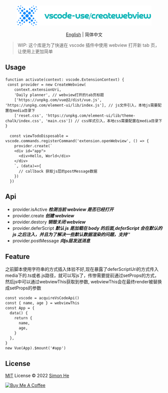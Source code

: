 <p align="center">
<img src="./assets/kv.png" alt="vscode-use/createwebview">
</p>
<p align="center"> <a href="./README.md">English</a> | 简体中文</p>

> WIP: 这个库是为了快速在 vscode 插件中使用 webview 打开新 tab 页，让使用上更加简单

## Usage

```code
function activate(context: vscode.ExtensionContext) {
 const provider = new CreateWebview(
    context.extensionUri,
    'Daily planner', // webview打开的tab页标题
    ['https://unpkg.com/vue@2/dist/vue.js', 'https://unpkg.com/element-ui/lib/index.js'], // js文件引入，本地js需要配置在media目录下
    ['reset.css', 'https://unpkg.com/element-ui/lib/theme-chalk/index.css', 'main.css']) // css样式引入，本地css需要配置在media目录下
}

  const viewTodoDisposable = vscode.commands.registerCommand('extension.openWebview', () => {
    provider.create(`
    <div id="app">
      <div>Hello, World</div>
    </div>
    `, (data)=>{
      // callback 获取js层的postMessage数据
    })
  })
```

## Api

- provider.isActive ***检测当前 webview 是否已经打开***
- provider.create ***创建 webview***
- provider.destory ***销毁关闭 webview***
- provider.deferScript ***默认 js 是加载在 body 的后面,deferScript 会在默认的 js 之后注入，并且为了解决一些默认数据渲染的问题，支持'<script>xxx</script>'***
- provider.postMessage ***向js层发送消息***

## Feature
之前脚本使用字符串的方式插入体验不好,现在暴露了deferScriptUri的方式传入media下的.ts或者.js路径，就可以写js了，传惨需要提前通过setProps的方式，然后js中可以通过webviewThis获取到参数, webviewThis会在最终render被替换成setProps的参数

```code
const vscode = acquireVsCodeApi()
const { name, age } = webviewThis
const App = {
  data() {
    return {
      name,
      age,
    }
  },
}
new Vue(App).$mount('#app')

```

## License

[MIT](./LICENSE) License © 2022 [Simon He](https://github.com/Simon-He95)

<a href="https://github.com/Simon-He95/sponsor" target="_blank"><img src="https://cdn.buymeacoffee.com/buttons/default-orange.png" alt="Buy Me A Coffee" style="height: 51px !important;width: 217px !important;" ></a>

